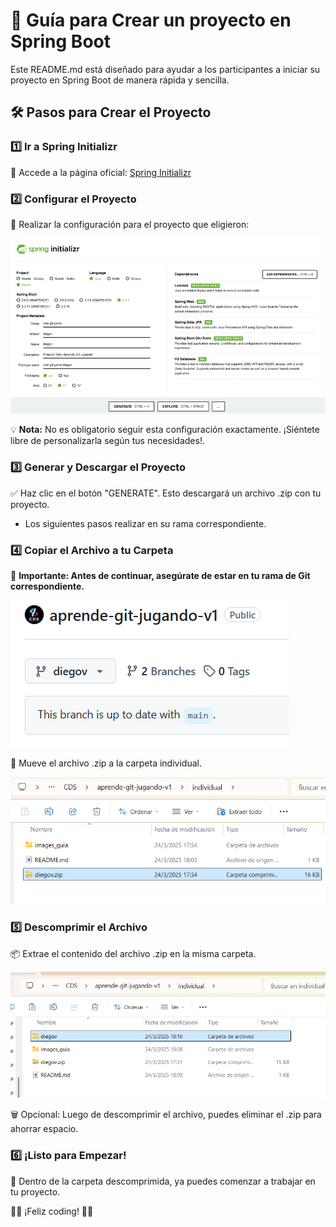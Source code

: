 # 🚀 Guía para Crear un proyecto en Spring Boot
Este README.md está diseñado para ayudar a los participantes a iniciar su proyecto en Spring Boot de manera rápida y sencilla.

## 🛠️ Pasos para Crear el Proyecto
### 1️⃣ Ir a Spring Initializr
🔗 Accede a la página oficial: [Spring Initializr](https://start.spring.io/)

### 2️⃣ Configurar el Proyecto
📌 Realizar la configuración para el proyecto que eligieron:

![alt text](./images_guia/image1.png)

  💡 **Nota:** No es obligatorio seguir esta configuración exactamente. ¡Siéntete libre de personalizarla según tus necesidades!. 
### 3️⃣ Generar y Descargar el Proyecto
✅ Haz clic en el botón "GENERATE". Esto descargará un archivo .zip con tu proyecto.
- Los siguientes pasos realizar en su rama correspondiente.
### 4️⃣ Copiar el Archivo a tu Carpeta
🔀 **Importante: Antes de continuar, asegúrate de estar en tu rama de Git correspondiente.**

![alt text](./images_guia/image4.png)

📂 Mueve el archivo .zip a la carpeta individual.

![alt text](./images_guia/image2.png)

### 5️⃣ Descomprimir el Archivo
📦 Extrae el contenido del archivo .zip en la misma carpeta.

![alt text](./images_guia/image3.png)

🗑️ Opcional: Luego de descomprimir el archivo, puedes eliminar el .zip para ahorrar espacio.
### 6️⃣ ¡Listo para Empezar!
🚀 Dentro de la carpeta descomprimida, ya puedes comenzar a trabajar en tu proyecto.

👨‍💻 ¡Feliz coding! 🚀🎉